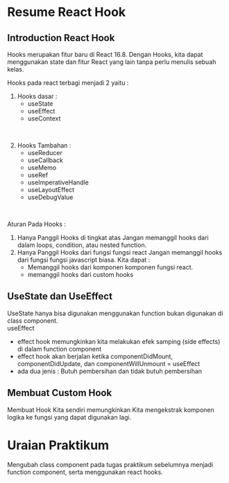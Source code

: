 # Resume React Hook

## Introduction React Hook
Hooks merupakan fitur baru di React 16.8. Dengan Hooks, kita dapat menggunakan state dan fitur React yang lain tanpa perlu menulis sebuah kelas.<br>

Hooks pada react terbagi menjadi 2 yaitu :
1. Hooks dasar :
   * useState
   * useEffect
   * useContext
<br>

2. Hooks Tambahan :
   * useReducer
   * useCallback
   * useMemo
   * useRef
   * useImperativeHandle
   * useLayoutEffect
   * useDebugValue
<br>

Aturan Pada Hooks :
1. Hanya Panggil Hooks di tingkat atas
   Jangan memanggil hooks dari dalam loops, condition, atau nested function.
2. Hanya Panggil Hooks dari fungsi fungsi react
   Jangan memanggil hooks dari fungsi fungsi javascript biasa. Kita dapat : 
   * Memanggil hooks dari komponen komponen fungsi react.
   * memanggil hooks dari custom hooks

## UseState dan UseEffect
UseState hanya bisa digunakan menggunakan function bukan digunakan di class component.<br>
useEffect
* effect hook memungkinkan kita melakukan efek samping (side effects) di dalam function component
* effect hook akan berjalan ketika componentDidMount, componentDidUpdate, dan componentWillUnmount = useEffect
* ada dua jenis : Butuh pembersihan dan tidak butuh pembersihan

## Membuat Custom Hook
Membuat Hook Kita sendiri memungkinkan Kita mengekstrak komponen logika ke fungsi yang dapat digunakan lagi.


# Uraian Praktikum
Mengubah class component pada tugas praktikum sebelumnya menjadi function component, serta menggunakan react hooks.

